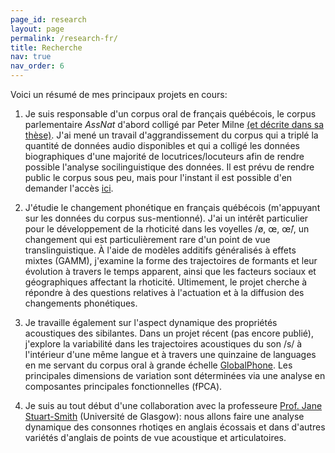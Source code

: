 ```yaml
---
page_id: research
layout: page
permalink: /research-fr/
title: Recherche
nav: true
nav_order: 6
---
```


Voici un résumé de mes principaux projets en cours:

1. Je suis responsable d'un corpus oral de français québécois, le corpus parlementaire *AssNat* d'abord colligé par Peter Milne [(et décrite dans sa thèse)](https://ruor.uottawa.ca/items/b76e477e-316b-4ee3-b7fd-49463f807248). J'ai mené un travail d'aggrandissement du corpus qui a triplé la quantité de données audio disponibles et qui a colligé les données biographiques d'une majorité de locutrices/locuteurs afin de rendre possible l'analyse socilinguistique des données. Il est prévu de rendre public le corpus sous peu, mais pour l'instant il est possible d'en demander l'accès [ici](https://github.com/massimolipari/corpus_assnat).

2. J'étudie le changement phonétique en français québécois (m'appuyant sur les données du corpus sus-mentionné). J'ai un intérêt particulier pour le développement de la rhoticité dans les voyelles /ø, œ, œ̃/, un changement qui est particulièrement rare d'un point de vue translinguistique. À l'aide de modèles additifs généralisés à effets mixtes (GAMM), j'examine la forme des trajectoires de formants et leur évolution à travers le temps apparent, ainsi que les facteurs sociaux et géographiques affectant la rhoticité. Ultimement, le projet cherche à répondre à des questions relatives à l'actuation et à la diffusion des changements phonétiques.

3. Je travaille également sur l'aspect dynamique des propriétés acoustiques des sibilantes. Dans un projet récent (pas encore publié), j'explore la variabilité dans les trajectoires acoustiques du son /s/ à l'intérieur d'une même langue et à travers une quinzaine de languages en me servant du corpus oral à grande échelle [GlobalPhone](https://ieeexplore.ieee.org/abstract/document/6639248?casa_token=zfOt03SbtdgAAAAA:NKnjKjoAUaAlqlOWqCuaRwPZX_EKSsXD9Y4A_uZsHvj7tc3r5qy0u85wQukp6yThW10Up0k). Les principales dimensions de variation sont déterminées via une analyse en composantes principales fonctionnelles (fPCA).

4. Je suis au tout début d'une collaboration avec la professeure [Prof. Jane Stuart-Smith](https://www.gla.ac.uk/schools/critical/staff/janestuart-smith/) (Université de Glasgow): nous allons faire une analyse dynamique des consonnes rhotiqes en anglais écossais et dans d'autres variétés d'anglais de points de vue acoustique et articulatoires.